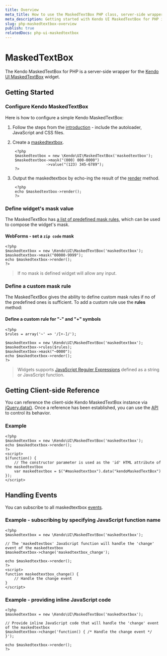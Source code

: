 ```yaml
---
title: Overview
meta_title: How to use the MaskedTextBox PHP class, server-side wrapper for Kendo UI MaskedTextBox widget
meta_description: Getting started with Kendo UI MaskedTextBox for PHP in quick steps - configure Kendo UI MaskedTextBox widget and operate Kendo UI MaskedTextBox events.
slug: php-maskedtextbox-overview
publish: true
relatedDocs: php-ui-maskedtextbox
---
```


# MaskedTextBox

The Kendo MaskedTextBox for PHP is a server-side wrapper for the [Kendo UI MaskedTextBox](/kendo-ui/api/web/maskedtextbox) widget.

## Getting Started

### Configure Kendo MaskedTextBox

Here is how to configure a simple Kendo MaskedTextBox:

1. Follow the steps from the [introduction](/kendo-ui/getting-started/using-kendo-with/php/introduction) - include the autoloader, JavaScript and CSS files.

2. Create a [maskedtextbox](/kendo-ui/api/wrappers/php/Kendo/UI/MaskedTextBox).

        <?php
        $maskedtextbox = new \Kendo\UI\MaskedTextBox('maskedtextbox');
        $maskedtextbox->mask("(000) 000-0000")
                      ->value("(123) 345-6789");
        ?>

3. Output the maskedtextbox by echo-ing the result of the [render](/kendo-ui/api/wrappers/php/Kendo/UI/Widget#render) method.

        <?php
        echo $maskedtextbox->render();
        ?>

### Define widget's mask value

The MaskedTextBox has [a list of predefined mask rules](/kendo-ui/getting-started/web/maskedtextbox/overview#predefined-mask-rules),
which can be used to compose the widget's mask.

#### WebForms - set a `zip code` mask

    <?php
    $maskedtextbox = new \Kendo\UI\MaskedTextBox('maskedtextbox');
    $maskedtextbox->mask("00000-9999");
    echo $maskedtextbox->render();
    ?>

> If no mask is defined widget will allow any input.

### Define a custom mask rule

The MaskedTextBox gives the ability to define custom mask rules if no of the predefined ones is sufficient.
To add a custom rule use the **rules** method:

#### Define a custom rule for "-" and "+" symbols

    <?php
    $rules = array('~' => '/[+-]/');

    $maskedtextbox = new \Kendo\UI\MaskedTextBox('maskedtextbox');
    $maskedtextbox->rules($rules);
    $maskedtextbox->mask("~0000");
    echo $maskedtextbox->render();
    ?>

> Widgets supports [JavaScript Reguler Expressions](https://developer.mozilla.org/en-US/docs/Web/JavaScript/Guide/Regular_Expressions)
defined as a string or JavaScript function.

## Getting Client-side Reference

You can reference the client-side Kendo MaskedTextBox instance via [jQuery.data()](http://api.jquery.com/jQuery.data/).
Once a reference has been established, you can use the [API](/kendo-ui/api/web/maskedtextbox#methods) to control its behavior.


### Example

    <?php
    $maskedtextbox = new \Kendo\UI\MaskedTextBox('maskedtextbox');
    echo $maskedtextbox->render();
    ?>
    <script>
    $(function() {
        // The constructor parameter is used as the 'id' HTML attribute of the maskedtextbox
        var maskedtextbox = $("#maskedtextbox").data("kendoMaskedTextBox")
    });
    </script>

## Handling Events

You can subscribe to all maskedtextbox [events](/kendo-ui/api/web/maskedtextbox#events).

### Example - subscribing by specifying JavaScript function name

    <?php
    $maskedtextbox = new \Kendo\UI\MaskedTextBox('maskedtextbox');

    // The 'maskedtextbox' JavaScript function will handle the 'change' event of the maskedtextbox
    $maskedtextbox->change('maskedtextbox_change');

    echo $maskedtextbox->render();
    ?>
    <script>
    function maskedtextbox_change() {
        // Handle the change event
    }
    </script>

### Example - providing inline JavaScript code

    <?php
    $maskedtextbox = new \Kendo\UI\MaskedTextBox('maskedtextbox');

    // Provide inline JavaScript code that will handle the 'change' event of the maskedtextbox
    $maskedtextbox->change('function() { /* Handle the change event */ }');

    echo $maskedtextbox->render();
    ?>
